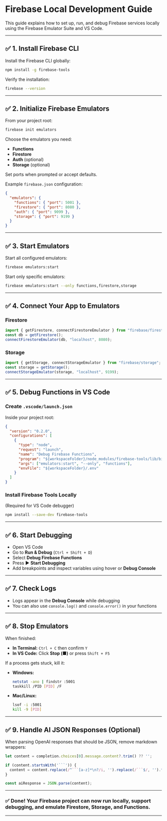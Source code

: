 # Firebase Local Development Guide

This guide explains how to set up, run, and debug Firebase services locally using the Firebase Emulator Suite and VS Code.

---

## ✅ 1. Install Firebase CLI

Install the Firebase CLI globally:

```bash
npm install -g firebase-tools
```

Verify the installation:

```bash
firebase --version
```

---

## ✅ 2. Initialize Firebase Emulators

From your project root:

```bash
firebase init emulators
```

Choose the emulators you need:
- **Functions**
- **Firestore**
- **Auth** (optional)
- **Storage** (optional)

Set ports when prompted or accept defaults.

Example `firebase.json` configuration:

```json
{
  "emulators": {
    "functions": { "port": 5001 },
    "firestore": { "port": 8080 },
    "auth": { "port": 9099 },
    "storage": { "port": 9199 }
  }
}
```

---

## ✅ 3. Start Emulators

Start all configured emulators:

```bash
firebase emulators:start
```

Start only specific emulators:

```bash
firebase emulators:start --only functions,firestore,storage
```

---

## ✅ 4. Connect Your App to Emulators

### Firestore
```js
import { getFirestore, connectFirestoreEmulator } from "firebase/firestore";
const db = getFirestore();
connectFirestoreEmulator(db, "localhost", 8080);
```

### Storage
```js
import { getStorage, connectStorageEmulator } from "firebase/storage";
const storage = getStorage();
connectStorageEmulator(storage, "localhost", 9199);
```

---

## ✅ 5. Debug Functions in VS Code

### Create `.vscode/launch.json`
Inside your project root:

```json
{
  "version": "0.2.0",
  "configurations": [
    {
      "type": "node",
      "request": "launch",
      "name": "Debug Firebase Functions",
      "program": "${workspaceFolder}/node_modules/firebase-tools/lib/bin/firebase.js",
      "args": ["emulators:start", "--only", "functions"],
      "envFile": "${workspaceFolder}/.env"
    }
  ]
}
```

### Install Firebase Tools Locally
(Required for VS Code debugger)

```bash
npm install --save-dev firebase-tools
```

---

## ✅ 6. Start Debugging

- Open VS Code
- Go to **Run & Debug** (`Ctrl + Shift + D`)
- Select **Debug Firebase Functions**
- Press ▶️ **Start Debugging**
- Add breakpoints and inspect variables using hover or **Debug Console**

---

## ✅ 7. Check Logs

- Logs appear in the **Debug Console** while debugging
- You can also use `console.log()` and `console.error()` in your functions

---

## ✅ 8. Stop Emulators

When finished:
- **In Terminal:** `Ctrl + C` then confirm `Y`
- **In VS Code:** Click **Stop (■)** or press `Shift + F5`

If a process gets stuck, kill it:
- **Windows:**
  ```bash
  netstat -ano | findstr :5001
  taskkill /PID [PID] /F
  ```
- **Mac/Linux:**
  ```bash
  lsof -i :5001
  kill -9 [PID]
  ```

---

## ✅ 9. Handle AI JSON Responses (Optional)

When parsing OpenAI responses that should be JSON, remove markdown wrappers:

```js
let content = completion.choices[0].message.content?.trim() ?? '';

if (content.startsWith('```')) {
  content = content.replace(/^```[a-z]*\n?/i, '').replace(/```$/, '').trim();
}

const aiResponse = JSON.parse(content);
```

---

### ✅ Done! Your Firebase project can now run **locally**, support **debugging**, and emulate **Firestore, Storage, and Functions**.

---
